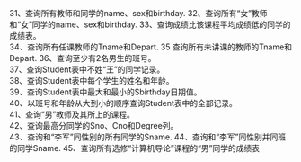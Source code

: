31、查询所有教师和同学的name、sex和birthday.
32、查询所有“女”教师和“女”同学的name、sex和birthday.
33、查询成绩比该课程平均成绩低的同学的成绩表。  
34、查询所有任课教师的Tname和Depart.
35 查询所有未讲课的教师的Tname和Depart.
36、查询至少有2名男生的班号。  
37、查询Student表中不姓“王”的同学记录。  
38、查询Student表中每个学生的姓名和年龄。  
39、查询Student表中最大和最小的Sbirthday日期值。  
40、以班号和年龄从大到小的顺序查询Student表中的全部记录。  
41、查询“男”教师及其所上的课程。  
42、查询最高分同学的Sno、Cno和Degree列。  
43、查询和“李军”同性别的所有同学的Sname.
44、查询和“李军”同性别并同班的同学Sname.
45、查询所有选修“计算机导论”课程的“男”同学的成绩表